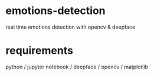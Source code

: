 # emotions-detection
real time emotions detection with opencv &amp; deepface
# requirements 
python / jupyter notebook / deepface / opencv / matplotlib

